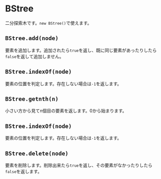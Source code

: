 # BStree
二分探索木です。``new BStree()``で使えます。
## ``BStree.add(node)``
要素を追加します。追加されたら``true``を返し、既に同じ要素があったりしたら``false``を返して追加しません。
## ``BStree.indexOf(node)``
要素の位置を判定します。存在しない場合は``-1``を返します。
## ``BStree.getnth(n)``
小さい方から見てn個目の要素を返します。0から始まります。
## ``BStree.indexOf(node)``
要素の位置を判定します。存在しない場合は``-1``を返します。
## ``BStree.delete(node)``
要素を削除します。削除出来たら``true``を返し、その要素がなかったりしたら``false``を返します。
